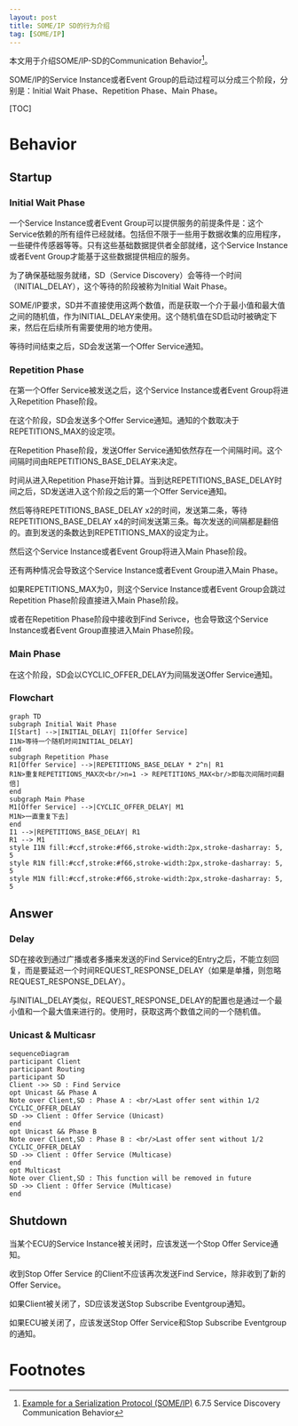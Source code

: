 ```yaml
---
layout: post
title: SOME/IP SD的行为介绍
tag: [SOME/IP]
---
```



本文用于介绍SOME/IP-SD的Communication Behavior[^1]。

SOME/IP的Service Instance或者Event Group的启动过程可以分成三个阶段，分别是：Initial Wait Phase、Repetition Phase、Main Phase。

<!--break-->

[TOC]

# Behavior

## Startup

### Initial Wait Phase

一个Service Instance或者Event Group可以提供服务的前提条件是：这个Service依赖的所有组件已经就绪。包括但不限于一些用于数据收集的应用程序，一些硬件传感器等等。只有这些基础数据提供者全部就绪，这个Service Instance或者Event Group才能基于这些数据提供相应的服务。

为了确保基础服务就绪，SD（Service Discovery）会等待一个时间（INITIAL_DELAY），这个等待的阶段被称为Initial Wait Phase。

SOME/IP要求，SD并不直接使用这两个数值，而是获取一个介于最小值和最大值之间的随机值，作为INITIAL_DELAY来使用。这个随机值在SD启动时被确定下来，然后在后续所有需要使用的地方使用。

等待时间结束之后，SD会发送第一个Offer Service通知。

### Repetition Phase

在第一个Offer Service被发送之后，这个Service Instance或者Event Group将进入Repetition Phase阶段。

在这个阶段，SD会发送多个Offer Service通知。通知的个数取决于REPETITIONS_MAX的设定项。

在Repetition Phase阶段，发送Offer Service通知依然存在一个间隔时间。这个间隔时间由REPETITIONS_BASE_DELAY来决定。

时间从进入Repetition Phase开始计算。当到达REPETITIONS_BASE_DELAY时间之后，SD发送进入这个阶段之后的第一个Offer Service通知。

然后等待REPETITIONS_BASE_DELAY x2的时间，发送第二条，等待REPETITIONS_BASE_DELAY x4的时间发送第三条。每次发送的间隔都是翻倍的。直到发送的条数达到REPETITIONS_MAX的设定为止。

然后这个Service Instance或者Event Group将进入Main Phase阶段。

还有两种情况会导致这个Service Instance或者Event Group进入Main Phase。

如果REPETITIONS_MAX为0，则这个Service Instance或者Event Group会跳过Repetition Phase阶段直接进入Main Phase阶段。

或者在Repetition Phase阶段中接收到Find Serivce，也会导致这个Service Instance或者Event Group直接进入Main Phase阶段。

### Main Phase

在这个阶段，SD会以CYCLIC_OFFER_DELAY为间隔发送Offer Service通知。

### Flowchart

```mermaid
graph TD
subgraph Initial Wait Phase
I[Start] -->|INITIAL_DELAY| I1[Offer Service]
I1N>等待一个随机时间INITIAL_DELAY]
end
subgraph Repetition Phase
R1[Offer Service] -->|REPETITIONS_BASE_DELAY * 2^n| R1
R1N>重复REPETITIONS_MAX次<br/>n=1 -> REPETITIONS_MAX<br/>即每次间隔时间翻倍]
end
subgraph Main Phase
M1[Offer Service] -->|CYCLIC_OFFER_DELAY| M1
M1N>一直重复下去]
end
I1 -->|REPETITIONS_BASE_DELAY| R1
R1 --> M1
style I1N fill:#ccf,stroke:#f66,stroke-width:2px,stroke-dasharray: 5, 5
style R1N fill:#ccf,stroke:#f66,stroke-width:2px,stroke-dasharray: 5, 5
style M1N fill:#ccf,stroke:#f66,stroke-width:2px,stroke-dasharray: 5, 5
```



## Answer

### Delay

SD在接收到通过广播或者多播来发送的Find Service的Entry之后，不能立刻回复，而是要延迟一个时间REQUEST_RESPONSE_DELAY（如果是单播，则忽略REQUEST_RESPONSE_DELAY）。

与INITIAL_DELAY类似，REQUEST_RESPONSE_DELAY的配置也是通过一个最小值和一个最大值来进行的。使用时，获取这两个数值之间的一个随机值。

### Unicast & Multicasr

```mermaid
sequenceDiagram
participant Client
participant Routing
participant SD
Client ->> SD : Find Service
opt Unicast && Phase A
Note over Client,SD : Phase A : <br/>Last offer sent within 1/2 CYCLIC_OFFER_DELAY
SD ->> Client : Offer Service (Unicast)
end
opt Unicast && Phase B
Note over Client,SD : Phase B : <br/>Last offer sent without 1/2 CYCLIC_OFFER_DELAY
SD ->> Client : Offer Service (Multicase)
end
opt Multicast
Note over Client,SD : This function will be removed in future
SD ->> Client : Offer Service (Multicase)
end
```

## Shutdown

当某个ECU的Service Instance被关闭时，应该发送一个Stop Offer Service通知。

收到Stop Offer Service 的Client不应该再次发送Find Service，除非收到了新的Offer Service。

如果Client被关闭了，SD应该发送Stop Subscribe Eventgroup通知。

如果ECU被关闭了，应该发送Stop Offer Service和Stop Subscribe Eventgroup的通知。



# Footnotes

[^1]: [Example for a Serialization Protocol (SOME/IP)](http://www.some-ip.com/papers/cache/AUTOSAR_TR_SomeIpExample_4.2.1.pdf) 6.7.5 Service Discovery Communication Behavior









